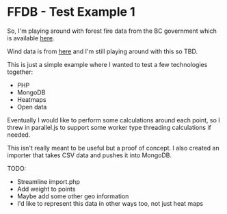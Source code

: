 FFDB - Test Example 1
====================

So, I'm playing around with forest fire data from the BC government which is available [here](http://www.data.gov.bc.ca/). 

Wind data is from [here](http://www.pacificclimate.org/tools-and-data/pcds-portal) and I'm still playing around with this so TBD.

This is just a simple example where I wanted to test a few technologies together:

- PHP
- MongoDB
- Heatmaps
- Open data

Eventually I would like to perform some calculations around each point, so I threw in parallel.js to support some
worker type threading calculations if needed.

This isn't really meant to be useful but a proof of concept. I also created an importer that takes CSV data and pushes it into MongoDB.

TODO:
- Streamline import.php
- Add weight to points
- Maybe add some other geo information
- I'd like to represent this data in other ways too, not just heat maps
